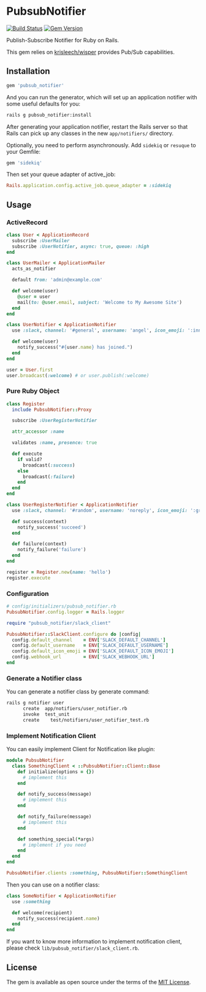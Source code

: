 # PubsubNotifier

[![Build Status](https://travis-ci.org/yhirano55/pubsub_notifier.svg?branch=master)](https://travis-ci.org/yhirano55/pubsub_notifier)
[![Gem Version](https://badge.fury.io/rb/pubsub_notifier.svg)](https://badge.fury.io/rb/pubsub_notifier)

Publish-Subscribe Notifier for Ruby on Rails.

This gem relies on [krisleech/wisper](https://github.com/krisleech/wisper/) provides Pub/Sub capabilities.

## Installation

```ruby
gem 'pubsub_notifier'
```

And you can run the generator, which will set up an application notifier with some useful defaults for you:

```bash
rails g pubsub_notifier:install
```

After generating your application notifier, restart the Rails server so that Rails can pick up any classes in the new `app/notifiers/` directory.

Optionally, you need to perform asynchronously. Add `sidekiq` or `resuque` to your Gemfile:

```ruby
gem 'sidekiq'
```

Then set your queue adapter of active_job:

```ruby
Rails.application.config.active_job.queue_adapter = :sidekiq
```

## Usage

### ActiveRecord

```ruby
class User < ApplicationRecord
  subscribe :UserMailer
  subscribe :UserNotifier, async: true, queue: :high
end

class UserMailer < ApplicationMailer
  acts_as_notifier

  default from: 'admin@example.com'

  def welcome(user)
    @user = user
    mail(to: @user.email, subject: 'Welcome to My Awesome Site')
  end
end

class UserNotifier < ApplicationNotifier
  use :slack, channel: '#general', username: 'angel', icon_emoji: ':innocent:'

  def welcome(user)
    notify_success("#{user.name} has joined.")
  end
end

user = User.first
user.broadcast(:welcome) # or user.publish(:welcome)
```

### Pure Ruby Object

```ruby
class Register
  include PubsubNotifier::Proxy

  subscribe :UserRegisterNotifier

  attr_accessor :name

  validates :name, presence: true

  def execute
    if valid?
      broadcast(:success)
    else
      broadcast(:failure)
    end
  end
end

class UserRegisterNotifier < ApplicationNotifier
  use :slack, channel: '#random', username: 'noreply', icon_emoji: ':grinning:'

  def success(context)
    notify_success('succeed')
  end

  def failure(context)
    notify_failure('failure')
  end
end

register = Register.new(name: 'hello')
register.execute
```

### Configuration

```ruby
# config/initializers/pubsub_notifier.rb
PubsubNotifier.config.logger = Rails.logger

require "pubsub_notifier/slack_client"

PubsubNotifier::SlackClient.configure do |config|
  config.default_channel    = ENV['SLACK_DEFAULT_CHANNEL']
  config.default_username   = ENV['SLACK_DEFAULT_USERNAME']
  config.default_icon_emoji = ENV['SLACK_DEFAULT_ICON_EMOJI']
  config.webhook_url        = ENV['SLACK_WEBHOOK_URL']
end
```

### Generate a Notifier class

You can generate a notifier class by generate command:

```bash
rails g notifier user
      create  app/notifiers/user_notifier.rb
      invoke  test_unit
      create    test/notifiers/user_notifier_test.rb
```

### Implement Notification Client

You can easily implement Client for Notification like plugin:

```ruby
module PubsubNotifier
  class SomethingClient < ::PubsubNotifier::Client::Base
    def initialize(options = {})
      # implement this
    end

    def notify_success(message)
      # implement this
    end

    def notify_failure(message)
      # implement this
    end

    def something_special(*args)
      # implement if you need
    end
  end
end

PubsubNotifier.clients :something, PubsubNotifier::SomethingClient
```

Then you can use on a notifier class:

```ruby
class SomeNotifier < ApplicationNotifier
  use :something

  def welcome(recipient)
    notify_success(recipient.name)
  end
end
```

If you want to know more information to implement notification client, please check  `lib/pubsub_notifier/slack_client.rb`.

## License

The gem is available as open source under the terms of the [MIT License](http://opensource.org/licenses/MIT).

